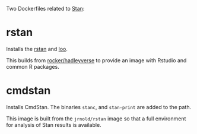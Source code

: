 Two Dockerfiles related to [Stan](http://mc-stan.org/):

# rstan

Installs the [rstan](http://mc-stan.org/rstan.html) and [loo](https://github.com/jgabry/loo).

This builds from [rocker/hadleyverse](https://registry.hub.docker.com/u/rocker/hadleyverse/) to provide an image with Rstudio and common R packages.


# cmdstan

Installs CmdStan. The binaries `stanc`, and `stan-print` are added to the path.

This image is built from the `jrnold/rstan` image so that a full environment for analysis of Stan results is available.
